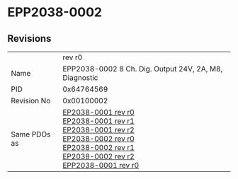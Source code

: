 # EPP2038-0002

## Revisions
<table>
<tr>
<td></td>
<td>rev r0</td>
</tr>
<tr>
<td>Name</td>
<td>EPP2038-0002 8 Ch. Dig. Output 24V, 2A, M8, Diagnostic</td>
</tr>
<tr>
<td>PID</td>
<td>0x64764569</td>
</tr>
<tr>
<td>Revision No</td>
<td>0x00100002</td>
</tr>
<tr>
<td>Same PDOs as</td>
<td><a href="EP2038-0001.md">EP2038-0001 rev r0</a><br/><a href="EP2038-0001.md">EP2038-0001 rev r1</a><br/><a href="EP2038-0001.md">EP2038-0001 rev r2</a><br/><a href="EP2038-0002.md">EP2038-0002 rev r0</a><br/><a href="EP2038-0002.md">EP2038-0002 rev r1</a><br/><a href="EP2038-0002.md">EP2038-0002 rev r2</a><br/><a href="EPP2038-0001.md">EPP2038-0001 rev r0</a></td>
</tr>
</table>
